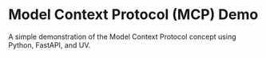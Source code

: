 # Model Context Protocol (MCP) Demo

A simple demonstration of the Model Context Protocol concept using Python, FastAPI, and UV.